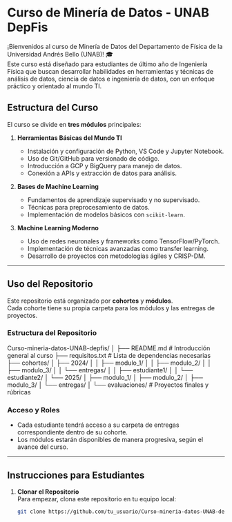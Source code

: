 # Curso de Minería de Datos - UNAB DepFis

¡Bienvenidos al curso de Minería de Datos del Departamento de Física de la Universidad Andrés Bello (UNAB)! 🎓  
Este curso está diseñado para estudiantes de último año de Ingeniería Física que buscan desarrollar habilidades en herramientas y técnicas de análisis de datos, ciencia de datos e ingeniería de datos, con un enfoque práctico y orientado al mundo TI.

## **Estructura del Curso**

El curso se divide en **tres módulos** principales:  

1. **Herramientas Básicas del Mundo TI**  
   - Instalación y configuración de Python, VS Code y Jupyter Notebook.
   - Uso de Git/GitHub para versionado de código.
   - Introducción a GCP y BigQuery para manejo de datos.
   - Conexión a APIs y extracción de datos para análisis.

2. **Bases de Machine Learning**  
   - Fundamentos de aprendizaje supervisado y no supervisado.
   - Técnicas para preprocesamiento de datos.
   - Implementación de modelos básicos con `scikit-learn`.

3. **Machine Learning Moderno**  
   - Uso de redes neuronales y frameworks como TensorFlow/PyTorch.
   - Implementación de técnicas avanzadas como transfer learning.
   - Desarrollo de proyectos con metodologías ágiles y CRISP-DM.

---

## **Uso del Repositorio**

Este repositorio está organizado por **cohortes** y **módulos**.  
Cada cohorte tiene su propia carpeta para los módulos y las entregas de proyectos.  

### Estructura del Repositorio
Curso-mineria-datos-UNAB-depfis/ │ ├── README.md # Introducción general al curso ├── requisitos.txt # Lista de dependencias necesarias ├── cohortes/ │ ├── 2024/ │ │ ├── modulo_1/ │ │ ├── modulo_2/ │ │ ├── modulo_3/ │ │ └── entregas/ │ │ ├── estudiante1/ │ │ └── estudiante2/ │ └── 2025/ │ ├── modulo_1/ │ ├── modulo_2/ │ ├── modulo_3/ │ └── entregas/ │ └── evaluaciones/ # Proyectos finales y rúbricas


### Acceso y Roles  
- Cada estudiante tendrá acceso a su carpeta de entregas correspondiente dentro de su cohorte.  
- Los módulos estarán disponibles de manera progresiva, según el avance del curso.

---

## **Instrucciones para Estudiantes**

1. **Clonar el Repositorio**  
   Para empezar, clona este repositorio en tu equipo local:  
   ```bash
   git clone https://github.com/tu_usuario/Curso-mineria-datos-UNAB-depfis.git
